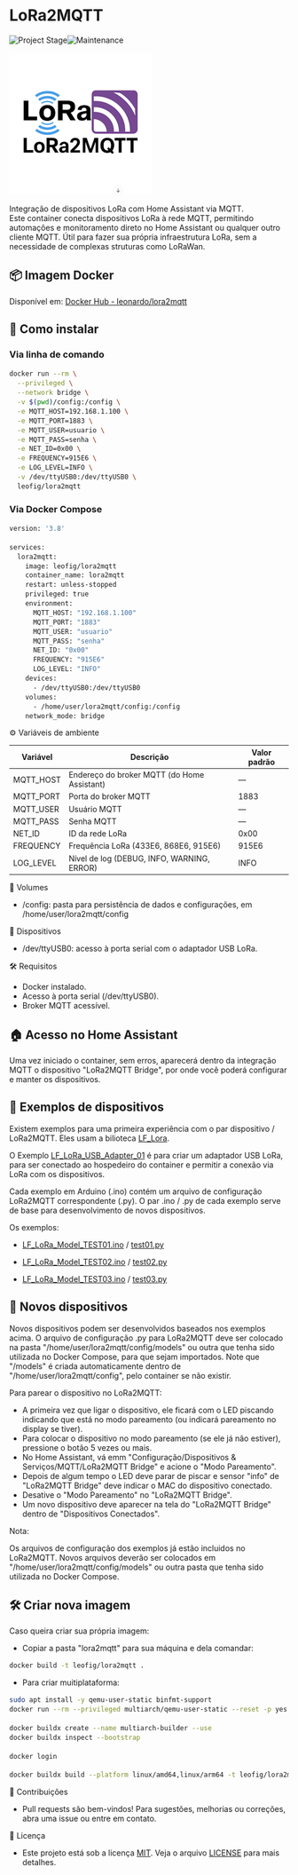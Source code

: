 # LoRa2MQTT

![Project Stage][project-stage-shield]![Maintenance][maintenance-shield]

<img src="https://raw.githubusercontent.com/leofig-rj/lora2mqtt-docker/main/pictures/LoRa2MQTT logo.png"/>

Integração de dispositivos LoRa com Home Assistant via MQTT.  
Este container conecta dispositivos LoRa à rede MQTT, permitindo automações e monitoramento direto no Home Assistant ou qualquer outro cliente MQTT.
Útil para fazer sua própria infraestrutura LoRa, sem a necessidade de complexas struturas como LoRaWan.


## 📦 Imagem Docker

Disponível em: [Docker Hub - leonardo/lora2mqtt](https://hub.docker.com/r/leofig/lora2mqtt)

## 🚀 Como instalar

### Via linha de comando

```bash
docker run --rm \
  --privileged \
  --network bridge \
  -v $(pwd)/config:/config \
  -e MQTT_HOST=192.168.1.100 \
  -e MQTT_PORT=1883 \
  -e MQTT_USER=usuario \
  -e MQTT_PASS=senha \
  -e NET_ID=0x00 \
  -e FREQUENCY=915E6 \
  -e LOG_LEVEL=INFO \
  -v /dev/ttyUSB0:/dev/ttyUSB0 \
  leofig/lora2mqtt
```

### Via Docker Compose

```bash
version: '3.8'

services:
  lora2mqtt:
    image: leofig/lora2mqtt
    container_name: lora2mqtt
    restart: unless-stopped
    privileged: true
    environment:
      MQTT_HOST: "192.168.1.100"
      MQTT_PORT: "1883"
      MQTT_USER: "usuario"
      MQTT_PASS: "senha"
      NET_ID: "0x00"
      FREQUENCY: "915E6"
      LOG_LEVEL: "INFO"
    devices:
      - /dev/ttyUSB0:/dev/ttyUSB0
    volumes:
      - /home/user/lora2mqtt/config:/config
    network_mode: bridge
```

⚙️ Variáveis de ambiente

| Variável     | Descrição                                           | Valor padrão |
|--------------|-----------------------------------------------------|--------------|
| MQTT_HOST    | Endereço do broker MQTT (do Home Assistant)         | —            |
| MQTT_PORT    | Porta do broker MQTT                                | 1883         |
| MQTT_USER    | Usuário MQTT                                        | —            |
| MQTT_PASS    | Senha MQTT                                          | —            |
| NET_ID       | ID da rede LoRa                                     | 0x00         |
| FREQUENCY    | Frequência LoRa (433E6, 868E6, 915E6)               | 915E6        |
| LOG_LEVEL    | Nível de log (DEBUG, INFO, WARNING, ERROR)          | INFO         |

📁 Volumes
- /config: pasta para persistência de dados e configurações, em /home/user/lora2mqtt/config

🔌 Dispositivos
- /dev/ttyUSB0: acesso à porta serial com o adaptador USB LoRa.

🛠️ Requisitos
- Docker instalado.
- Acesso à porta serial (/dev/ttyUSB0).
- Broker MQTT acessível.

## 🏠 Acesso no Home Assistant

Uma vez iniciado o container, sem erros, aparecerá dentro da integração MQTT o dispositivo "LoRa2MQTT Bridge", por onde você poderá configurar e manter os dispositivos.

## 🔧 Exemplos de dispositivos

Existem exemplos para uma primeira experiência com o par dispositivo / LoRa2MQTT. Eles usam a bilioteca [LF_Lora][github_LF_LoRa].

O Exemplo [LF_LoRa_USB_Adapter_01][ex_usb] é para criar um adaptador USB LoRa, para ser conectado ao hospedeiro do container e permitir a conexão via LoRa com os dispositivos.

Cada exemplo em Arduino (.ino) contém um arquivo de configuração LoRa2MQTT correspondente (.py). O par .ino / .py de cada exemplo serve de base para desenvolvimento de novos dispositivos.

Os exemplos:

- [LF_LoRa_Model_TEST01.ino][ex_01_ino] / [test01.py][ex_01_py]

- [LF_LoRa_Model_TEST02.ino][ex_02_ino] / [test02.py][ex_02_py]

- [LF_LoRa_Model_TEST03.ino][ex_03_ino] / [test03.py][ex_03_py]

## 🧪 Novos dispositivos

Novos dispositivos podem ser desenvolvidos baseados nos exemplos acima.
O arquivo de configuração .py para LoRa2MQTT deve ser colocado na pasta "/home/user/lora2mqtt/config/models" ou outra que tenha sido utilizada no Docker Compose, para que sejam importados. Note que "/models" é criada automaticamente dentro de "/home/user/lora2mqtt/config", pelo container se não existir.

Para parear o dispositivo no LoRa2MQTT:

- A primeira vez que ligar o dispositivo, ele ficará com o LED piscando indicando que está no modo pareamento (ou indicará pareamento no display se tiver).
- Para colocar o dispositivo no modo pareamento (se ele já não estiver), pressione o botão 5 vezes ou mais.
- No Home Assistant, vá emm "Configuração/Dispositivos & Serviços/MQTT/LoRa2MQTT Bridge" e acione o "Modo Pareamento".
- Depois de algum tempo o LED deve parar de piscar e sensor "info" de "LoRa2MQTT Bridge" deve indicar o MAC do dispositivo conectado.
- Desative o "Modo Pareamento" no "LoRa2MQTT Bridge".
- Um novo dispositivo deve aparecer na tela do "LoRa2MQTT Bridge" dentro de "Dispositivos Conectados".

Nota:

Os arquivos de configuração dos exemplos já estão incluidos no LoRa2MQTT. Novos arquivos deverão ser colocados em "/home/user/lora2mqtt/config/models" ou outra pasta que tenha sido utilizada no Docker Compose.

## 🛠️ Criar nova imagem

Caso queira criar sua própria imagem:

- Copiar a pasta "lora2mqtt" para sua máquina e dela comandar:

```bash
docker build -t leofig/lora2mqtt .

```

- Para criar muitiplataforma:

```bash
sudo apt install -y qemu-user-static binfmt-support
docker run --rm --privileged multiarch/qemu-user-static --reset -p yes

docker buildx create --name multiarch-builder --use
docker buildx inspect --bootstrap

docker login

docker buildx build --platform linux/amd64,linux/arm64 -t leofig/lora2mqtt:latest --push .

```


🤝 Contribuições
- Pull requests são bem-vindos! Para sugestões, melhorias ou correções, abra uma issue ou entre em contato.

📄 Licença
- Este projeto está sob a licença [MIT][mit]. Veja o arquivo [LICENSE][license] para mais detalhes.

<!-- Markdown link -->
[project-stage-shield]: https://img.shields.io/badge/project%20stage-development%20beta-red.svg
[maintenance-shield]: https://img.shields.io/maintenance/yes/2025.svg
[github_LF_LoRa]: https://github.com/leofig-rj/Arduino-LF_LoRa
[github_leofig-rj]: https://github.com/leofig-rj
[arduino]:https://arduino.cc/
[lora]:https://www.lora-alliance.org/
[ex_usb]:https://github.com/leofig-rj/Arduino-LF_LoRa/tree/main/examples/LF_LoRa_USB_Adapter_01
[ex_01_ino]:https://github.com/leofig-rj/Arduino-LF_LoRa/tree/main/examples/LF_LoRa_Model_TEST01
[ex_01_py]:https://github.com/leofig-rj/leofig-hass-addons/blob/main/lora2mqtt/rootfs/usr/bin/models/test01.py
[ex_02_ino]:https://github.com/leofig-rj/Arduino-LF_LoRa/tree/main/examples/LF_LoRa_Model_TEST02
[ex_02_py]:https://github.com/leofig-rj/leofig-hass-addons/blob/main/lora2mqtt/rootfs/usr/bin/models/test02.py
[ex_03_ino]:https://github.com/leofig-rj/Arduino-LF_LoRa/tree/main/examples/LF_LoRa_Model_TEST03
[ex_03_py]:https://github.com/leofig-rj/leofig-hass-addons/blob/main/lora2mqtt/rootfs/usr/bin/models/test03.py
[license]:https://github.com/leofig-rj/lora2mqtt-docker/blob/main/LICENSE
[mit]:https://en.wikipedia.org/wiki/MIT_License